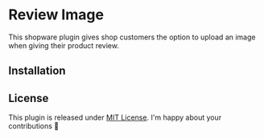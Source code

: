 # Review Image

This shopware plugin gives shop customers the option to upload an image when giving their product review.

## Installation


## License
This plugin is released under [MIT License](LICENSE). I'm happy about your contributions 💙